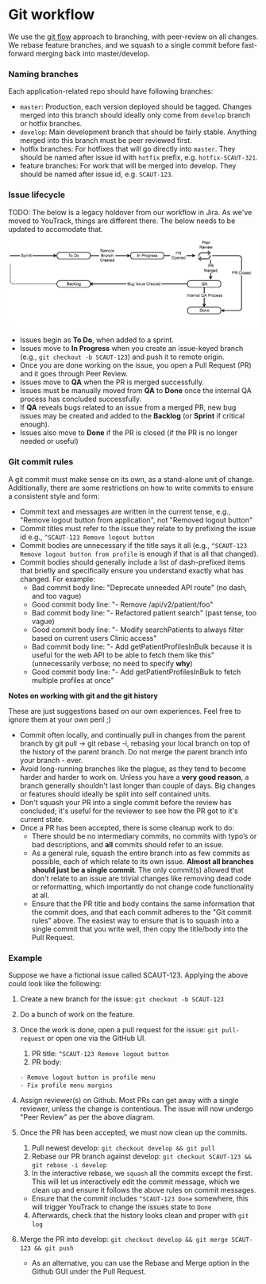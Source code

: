 # Git workflow

We use the [git flow](https://nvie.com/posts/a-successful-git-branching-model/) approach to branching, with peer-review on all changes. We rebase feature branches, and we squash to a single commit before fast-forward merging back into master/develop.

### Naming branches
Each application-related repo should have following branches:

* `master`: Production, each version deployed should be tagged. Changes merged into this branch should ideally only come from `develop` branch or hotfix branches.
* `develop`: Main development branch that should be fairly stable. Anything merged into this branch must be peer reviewed first.
* hotfix branches: For hotfixes that will go directly into `master`. They should be named after issue id with `hotfix` prefix, e.g. `hotfix-SCAUT-321`.
* feature branches: For work that will be merged into develop. They should be named after issue id, e.g. `SCAUT-123`.

### Issue lifecycle

TODO: The below is a legacy holdover from our workflow in Jira. As we've moved to YouTrack, things are different there.
The below needs to be updated to accomodate that.

![Issue lifecycle](issue_lifecycle.png?raw=true)

* Issues begin as **To Do**, when added to a sprint.
* Issues move to **In Progress** when you create an issue-keyed branch (e.g., `git checkout -b SCAUT-123`) and push it to remote origin.
* Once you are done working on the issue, you open a Pull Request (PR) and it goes through Peer Review.
* Issues move to **QA** when the PR is merged successfully.
* Issues must be manually moved from **QA** to **Done** once the internal QA process has concluded successfully.
* If **QA** reveals bugs related to an issue from a merged PR, new bug issues may be created and added to the **Backlog** (or **Sprint** if critical enough).
* Issues also move to **Done** if the PR is closed (if the PR is no longer needed or useful)

### Git commit rules

A git commit must make sense on its own, as a stand-alone unit of change. Additionally, there are some restrictions on how to write commits to ensure a consistent style and form:

* Commit text and messages are written in the current tense, e.g., "Remove logout button from application", not "Removed logout button"
* Commit titles must refer to the issue they relate to by prefixing the issue id e.g., `^SCAUT-123 Remove logout button`
* Commit bodies are unnecessary if the title says it all (e.g., `^SCAUT-123 Remove logout button from profile` is enough if that is all that changed).
* Commit bodies should generally include a list of dash-prefixed items that briefly and specifically ensure you understand exactly what has changed. For example:
    * Bad commit body line: "Deprecate unneeded API route" (no dash, and too vague)
    * Good commit body line: "- Remove /api/v2/patient/foo"
    * Bad commit body line: "- Refactored patient search" (past tense, too vague)
    * Good commit body line: "- Modify searchPatients to always filter based on current users Clinic access"
    * Bad commit body line: "- Add getPatientProfilesInBulk because it is useful for the web API to be able to fetch them like this" (unnecessarily verbose; no need to specify **why**)
    * Good commit body line: "- Add getPatientProfilesInBulk to fetch multiple profiles at once"

**Notes on working with git and the git history**

These are just suggestions based on our own experiences. Feel free to ignore them at your own peril ;)

* Commit often locally, and continually pull in changes from the parent branch by git pull → git rebase -i, rebasing your local branch on top of the history of the parent branch. Do not merge the parent branch into your branch - ever.
* Avoid long-running branches like the plague, as they tend to become harder and harder to work on. Unless you have a **very good reason**, a branch generally shouldn't last longer than couple of days. Big changes or features should ideally be split into self contained units.
* Don't squash your PR into a single commit before the review has concluded; it's useful for the reviewer to see how the PR got to it's current state.
* Once a PR has been accepted, there is some cleanup work to do:
    * There should be no intermediary commits, no commits with typo’s or bad descriptions, and **all** commits should refer to an issue.
    * As a general rule, squash the entire branch into as few commits as possible, each of which relate to its own issue. **Almost all branches should just be a single commit**. The only commit(s) allowed that don't relate to an issue are trivial changes like removing dead code or reformatting, which importantly do not change code functionality at all.
    * Ensure that the PR title and body contains the same information that the commit does, and that each commit adheres to the "Git commit rules" above. The easiest way to ensure that is to squash into a single commit that you write well, then copy the title/body into the Pull Request.

### Example
Suppose we have a fictional issue called SCAUT-123. Applying the above could look like the following:

1. Create a new branch for the issue: `git checkout -b SCAUT-123`
2. Do a bunch of work on the feature.
3. Once the work is done, open a pull request for the issue: `git pull-request` or open one via the GitHub UI.
    1. PR title: `^SCAUT-123 Remove logout button`
    2. PR body:
    
    ```
    - Remove logout button in profile menu
    - Fix profile menu margins
    ```
4. Assign reviewer(s) on Github. Most PRs can get away with a single reviewer, unless the change is contentious. The issue will now undergo "Peer Review" as per the above diagram.
5. Once the PR has been accepted, we must now clean up the commits.
    1. Pull newest develop: `git checkout develop && git pull`
    2. Rebase our PR branch against develop: `git checkout SCAUT-123 && git rebase -i develop`
    3. In the interactive rebase, we `squash` all the commits except the first. This will let us interactively edit the commit message, which we clean up and ensure it follows the above rules on commit messages.
      - Ensure that the commit includes `^SCAUT-123 Done` somewhere, this will trigger YouTrack to change the issues state to `Done`
    4. Afterwards, check that the history looks clean and proper with `git log`
6. Merge the PR into develop: `git checkout develop && git merge SCAUT-123 && git push`
    - As an alternative, you can use the Rebase and Merge option in the Github GUI under the Pull Request.
   
